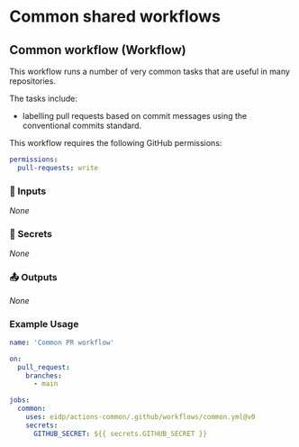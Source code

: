 # Common shared workflows

## Common workflow (Workflow)

This workflow runs a number of very common tasks that are useful in many repositories.

The tasks include:
- labelling pull requests based on commit messages using the conventional commits standard.

This workflow requires the following GitHub permissions:
```yaml
permissions:
  pull-requests: write
```

<!-- BEGIN WORKFLOW INPUT DOCS: Common workflow -->

### 🔧 Inputs

_None_

### 🔐 Secrets

_None_

### 📤 Outputs

_None_

<!-- END WORKFLOW INPUT DOCS -->

### Example Usage

```yaml
name: 'Common PR workflow'

on:
  pull_request:
    branches:
      - main

jobs:
  common:
    uses: eidp/actions-common/.github/workflows/common.yml@v0
    secrets:
      GITHUB_SECRET: ${{ secrets.GITHUB_SECRET }}
```